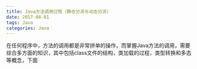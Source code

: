 ```yaml
---
title: Java方法调用过程（静态分派与动态分派）
date: 2017-08-01
tags: Java
categories: Java
---
```


在任何程序中，方法的调用都是非常拼单的操作，而掌握Java方法的调用，需要综合多方面的知识，其中包括class文件的结构，类加载的过程，类型转换和多态等概念，下面
